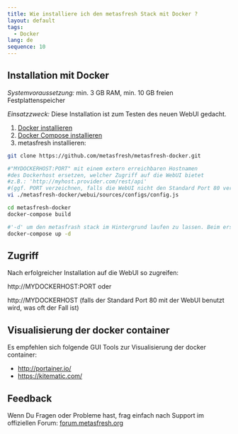```yaml
---
title: Wie installiere ich den metasfresh Stack mit Docker ?
layout: default
tags:
  - Docker
lang: de
sequence: 10
---
```


## Installation mit Docker

*Systemvoraussetzung:* min. 3 GB RAM, min. 10 GB freien Festplattenspeicher

*Einsatzzweck:* Diese Installation ist zum Testen des neuen WebUI gedacht.

1. [Docker installieren](https://docs.docker.com/engine/installation/linux/ubuntu/)
1. [Docker Compose installieren](https://docs.docker.com/compose/install/)
1. metasfresh installieren:

```bash
git clone https://github.com/metasfresh/metasfresh-docker.git

#"MYDOCKERHOST:PORT" mit einem extern erreichbaren Hostnamen
#des Dockerhost ersetzen, welcher Zugriff auf die WebUI bietet
#z.B.: 'http://myhost.provider.com/rest/api'
#(ggf. PORT verzeichnen, falls die WebUI nicht den Standard Port 80 verwendet)  
vi ./metasfresh-docker/webui/sources/configs/config.js

cd metasfresh-docker
docker-compose build

#'-d' um den metasfrash stack im Hintergrund laufen zu lassen. Beim ersten Start kann es ein paar Minuten dauern, bis die Datenbank initialisiert und die Services verfügbar sind
docker-compose up -d
```

## Zugriff

Nach erfolgreicher Installation auf die WebUI so zugreifen:

http://MYDOCKERHOST:PORT oder

http://MYDOCKERHOST
(falls der Standard Port 80 mit der WebUI benutzt wird, was oft der Fall ist)

## Visualisierung der docker container

Es empfehlen sich folgende GUI Tools zur Visualisierung der docker container:
* http://portainer.io/
* https://kitematic.com/

## Feedback

Wenn Du Fragen oder Probleme hast, frag einfach nach Support im offiziellen Forum: [forum.metasfresh.org](http://forum.metasfresh.org)
